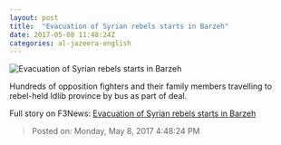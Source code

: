 ```yaml
---
layout: post
title:  "Evacuation of Syrian rebels starts in Barzeh"
date: 2017-05-08 11:48:24Z
categories: al-jazeera-english
---
```


![Evacuation of Syrian rebels starts in Barzeh](http://www.aljazeera.com/mritems/Images/2017/3/21/addf36f68d8e4ace95c3634c1a28ee98_18.jpg)

Hundreds of opposition fighters and their family members travelling to rebel-held Idlib province by bus as part of deal.


Full story on F3News: [Evacuation of Syrian rebels starts in Barzeh](http://www.f3nws.com/n/WyHqFD)

> Posted on: Monday, May 8, 2017 4:48:24 PM
